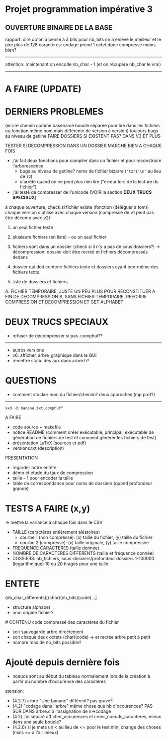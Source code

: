 # Projet programmation impérative 3
## OUVERTURE BINAIRE DE LA BASE

rapport: dire qu'on a pensé à 3 bits pour nb_bits
on a enlevé le meilleur et le pire
plus de 128 caractères: codage prend 1 octet donc compresse moins bien?

---

attention: maintenant on encode nb_char - 1 (et on récupère nb_char le vrai)

---

# A FAIRE (UPDATE)

# DERNIERS PROBLEMES
(ecrire chemin comme basename
boucle séparée pour lire dans les fichiers ou fonction même nom mais différente de version à version)
toujours bugs au niveau de getline
FAIRE DOSSIERS SI EXISTENT PAS? DANS V3 ET PLUS

TESTER SI DECOMPRESSION DANS UN DOSSIER MARCHE BIEN A CHAQUE FOIS

- j'ai fait deux fonctions pour compiler dans un fichier et pour reconstruire l'arborescence
  - bugs au niveau de getline? noms de fichier bizarre (`'t2'$'\n'` au lieu de `t2`)
  - s'arrête quand on ne peut plus rien lire ("erreur lors de la lecture du fichier")
- j'ai testé de compresser de l'unicode (VOIR la section **DEUX TRUCS SPECIAUX**)

à chaque ouverture, check si fichier existe (fonction (déléguer à tom))
chaque version s'utilise avec chaque version (compressé de v1 peut pas être décomp avec v2)



1. un seul fichier texte

2. plusieurs fichiers (en liste) - ou un seul fichier

3. fichiers sont dans un dossier (check si il n'y a pas de sous dossiers?)
	-> décompression: dossier doit être recréé et fichiers décompressés dedans
	
4. dossier qui doit contenir fichiers texte et dossiers ayant eux-même des fichiers texte

5. liste de dossiers et fichiers



A. FICHIER TEMPORAIRE, JUSTE UN PEU PLUS POUR RECONSTITUER A FIN DE DECOMPRESSION
B. SANS FICHIER TEMPORAIRE, REECRIRE COMPRESSION ET DECOMPRESSION ET GET ALPHABET


# **DEUX TRUCS SPECIAUX**
- refuser de décompresser si pas .comphuff?
---


- autres versions
- v6: afficher_arbre_graphique dans le GUI
- remettre static des aux dans arbre.h?
# QUESTIONS
- comment stocker nom du fichier/chemin? deux approches (mp prof?)

---

`xxd -b banane.txt.comphuff`

A FAIRE
- code source + makefile
- notice README (comment créer exécutable, principal, exécutable de génération de fichiers de test et comment générer les fichiers de test)
- présentation LaTeX (sources et pdf)
- versions.txt (description)

PRESENTATION
- regarder notre entête
- démo et étude du taux de compression
- taille - 1 pour encoder la taille
- table de correspondance pour noms de dossiers (quand profondeur grande)
# TESTS A FAIRE (x,y)
-> mettre la variance à chaque fois dans le CSV
- TAILLE (caractères entièrement aléatoires)
  - courbe 1 (non compressé): (x) taille du fichier, (y) taille du fichier
  - courbe 2 (compressé): (x) taille originale, (y) taille compressée
- FREQUENCE CARACTERES (taille donnée)
- NOMBRE DE CARACTERES DIFFERENTS (taille et fréquence donnée)
- DOSSIERS: nb_fichiers, sous-dossiers/profondeur dossiers
1-100000 (logarithmique)
10 ou 20 tirages pour une taille


# ENTETE
(nb_char_differents)[(char)(nb_bits)(code)...]
- structure alphabet
- nom origine fichier?

# CONTENU
code compressé des caractères du fichier

- soit sauvegarde arbre directement
- soit chaque deux octets (char)(code)
	-> et recrée arbre petit à petit
- nombre max de nb_bits possible?

# Ajouté depuis dernière fois

- noeuds sont au début du tableau normalement lors de la création à partir du nombre d'occurence des caractères

atension:
- (4.2.7) arbre "Une banane" différent? pas grave?
- (4.2) "codage dans l'arbre" même chose que nb d'occurences? PAS SÛR DANS arbre.c à l'assignation de n->codage
- (4.2) j'ai séparé afficher_occurences et creer_noeuds_caracteres, mieux dans une seule boucle?
- (4.2.6) si je mets un < au lieu de <= pour le test min, change des choses (mais <= a l'air mieux)
